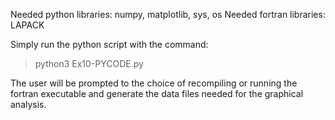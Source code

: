 Needed python libraries: numpy, matplotlib, sys, os
Needed fortran libraries: LAPACK

Simply run the python script with the command:

 >python3 Ex10-PYCODE.py

The user will be prompted to the choice of recompiling or running the fortran executable 
and generate the data files needed for the graphical analysis.
